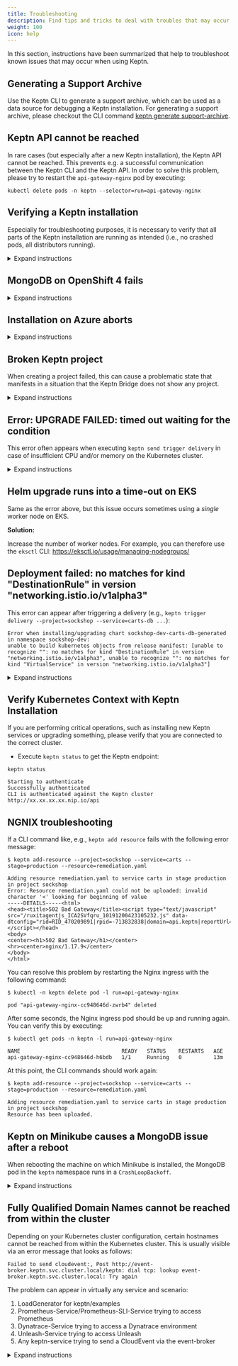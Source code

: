 ```yaml
---
title: Troubleshooting
description: Find tips and tricks to deal with troubles that may occur when using Keptn. 
weight: 100
icon: help
---
```


In this section, instructions have been summarized that help to troubleshoot known issues that may occur when using Keptn.

## Generating a Support Archive

Use the Keptn CLI to generate a support archive, which can be used as a data source for debugging a Keptn installation.
For generating a support archive, please checkout the CLI command [keptn generate support-archive](../reference/cli/commands/keptn_generate_support-archive).

## Keptn API cannot be reached

In rare cases (but especially after a new Keptn installation), the Keptn API cannot be reached.
This prevents e.g. a successful communication between the Keptn CLI and the Keptn API.
In order to solve this problem, please try to restart the `api-gateway-nginx` pod by executing:

```console
kubectl delete pods -n keptn --selector=run=api-gateway-nginx
```

## Verifying a Keptn installation

Especially for troubleshooting purposes, it is necessary to verify that all parts of the Keptn installation are running as intended (i.e., no crashed pods, all distributors running).

<details><summary>Expand instructions</summary>
<p>

- To verify your Keptn installation, retrieve the pods running in the `keptn` namespace.

```console
kubectl get pods -n keptn
```

```console
NAME                                                              READY   STATUS    RESTARTS   AGE
api-gateway-nginx-5669667d4f-2ppg9                                1/1     Running   0          20s
api-service-5b846f4d5b-trmbp                                      1/1     Running   0          28s
bridge-6dcc7cc967-hfvdv                                           1/1     Running   0          21s
configuration-service-589fbfb7d9-2rrmv                            2/2     Running   2          30s
eventbroker-go-7d9bbd5b88-84lgf                                   1/1     Running   0          31s
gatekeeper-service-58d89b6c79-bxzsv                               2/2     Running   2          31s
helm-service-67c6fff6d-qxhsj                                      2/2     Running   0          23s
helm-service-continuous-deployment-distributor-7c4455d697-gwwgj   1/1     Running   3          30s
jmeter-service-5444cc4968-v559v                                   2/2     Running   2          30s
keptn-nats-cluster-0                                              3/3     Running   0          28s
lighthouse-service-65ff48dc57-6hdvx                               2/2     Running   2          30s
mongodb-59975d9f4c-nn5c2                                          1/1     Running   0          26s
mongodb-datastore-7fdb567996-lgjj8                                2/2     Running   2          33s
remediation-service-56777cb979-957l4                              2/2     Running   2          33s
shipyard-service-57c6996f47-pzs9r                                 2/2     Running   2          34s
openshift-route-service-57b45c4dfc-4x5lm                          2/2     Running   0          32s (OpenShift only)
```

</p></details>

## MongoDB on OpenShift 4 fails

<details><summary>Expand instructions</summary>
<p>

**Reason:**

The root cause of this issue is that the MongoDB (as deployed by the default Keptn installation) tries to set `mongodb` as the owner for the files in `/var/lib/mongodb/data`. However, this is not allowed for some Persistent Volumes (PVs) with the assigned rights.

**Solution:**

Please execute the following command to change the image of the `mongodb` deployment to run `mongodb` as root:

```console
kubectl set image deployment/mongodb mongodb=keptn/mongodb-privileged:latest -n keptn
```

</p></details>

## Installation on Azure aborts

<details><summary>Expand instructions</summary>
<p>

**Investigation:**

The Keptn installation is aborting with the following error:

```console
Cannot obtain the cluster/pod IP CIDR
```

**Reason:**

The root cause of this issue is that `kubenet` is not used in your AKS cluster. However, it is needed to retrieve the `podCidr` according to the official docs: <https://docs.microsoft.com/en-us/rest/api/aks/managedclusters/createorupdate#containerservicenetworkprofile>

**Solution:**

Please select the **Kubenet network plugin (basic)** when setting up your AKS cluster, instead of *Azure network plugin (advanced)* and retry the installation. You can find more information here: <https://docs.microsoft.com/en-us/azure/aks/configure-kubenet>

</p></details>

## Broken Keptn project

When creating a project failed, this can cause a problematic state that manifests in a situation that the Keptn Bridge does not show any project.

<details><summary>Expand instructions</summary>
<p>

**Situation**: Executing [keptn create project](../reference/cli/commands/keptn_create_project) failed with following error message:

```console
Starting to create project   
ID of Keptn context: 9d1a30cd-e00b-4354-a308-03e50368bc40  
Creating project sockshop failed. Could not commit changes.
```

**Problem**: The Keptn Bridge does not show any project even though other projects were already displayed.

**Solution**:

- Try to execute the command [keptn delete project](../reference/cli/commands/keptn_delete_project):

- If the command did not work, manually delete the faulty project in the `configuration-service` pod.

    1. Connect to the pod of `configuration-service`:

    ```console
    kubectl -n keptn exec -it svc/configuration-service sh`
    ```

    1. In the pod, go to: `/data/config/`

    1. Delete the directory with the name of the faulty project:

    ```console
    rm -rf projectXYZ 
    ```

</p></details>

## Error: UPGRADE FAILED: timed out waiting for the condition

This error often appears when executing `keptn send trigger delivery` in case of insufficient CPU and/or memory on the Kubernetes cluster.

<details><summary>Expand instructions</summary>
<p>

**Investigation:**

The Helm upgrade runs into a time-out when deploying a new artifact of your service using

```console
keptn trigger delivery
```

**Reason:**

In this case, Helm creates a new Kubernetes Deployment with the new artifact, but Kubernetes fails to start the pod.
Unfortunately, there is no way to catch this error by Helm (right now). A good way to detect the error is to look at the Kubernetes events captured by the cluster:

```console
kubectl -n sockshop-dev get events  --sort-by='.metadata.creationTimestamp'
```

where `sockshop-dev` is the project and stage that you are trying to deploy to.

*Note*: This error can also occur at a later stage (e.g., when using blue-green deployments).

**Solution:**

Increase the number of vCPUs and/or memory, or add another Kubernetes worker node.

</p></details>

## Helm upgrade runs into a time-out on EKS

Same as the error above, but this issue occurs sometimes using a *single* worker node on EKS.

**Solution:**

Increase the number of worker nodes. For example, you can therefore use the `eksctl` CLI:
<https://eksctl.io/usage/managing-nodegroups/>

## Deployment failed: no matches for kind "DestinationRule" in version "networking.istio.io/v1alpha3"

This error can appear after triggering a delivery (e.g., `keptn trigger delivery --project=sockshop --service=carts-db ...`):

```
Error when installing/upgrading chart sockshop-dev-carts-db-generated in namespace sockshop-dev: 
unable to build kubernetes objects from release manifest: [unable to recognize "": no matches for kind "DestinationRule" in version "networking.istio.io/v1alpha3", unable to recognize "": no matches for kind "VirtualService" in version "networking.istio.io/v1alpha3"]
```

<details><summary>Expand instructions</summary>
<p>

**Investigation:**

`helm-service` triggers a helm upgrade when deploying a new artifact of the respective service. However, the upgrade fails with the aforementioned error message displayed in Keptn Bridge.

**Reason:**

In this case, Helm applies the Kubernetes manifests shipped with the new artifact on the Kubernetes cluster, but Kubernetes fails to find the resources `"DestinationRule"` and `"VirtualService"` which are part of Istio.
Most likely Istio is not installed on your Kubernetes cluster.

**Solution:**

Install Istio as described in the [Continuous Delivery section](../continuous_delivery/expose_services).

</p></details>

## Verify Kubernetes Context with Keptn Installation

If you are performing critical operations, such as installing new Keptn services or upgrading something, please verify
that you are connected to the correct cluster.

- Execute `keptn status` to get the Keptn endpoint:

```console
keptn status
```

```console
Starting to authenticate
Successfully authenticated
CLI is authenticated against the Keptn cluster http://xx.xx.xx.xx.nip.io/api
```

## NGNIX troubleshooting

If a CLI command like, e.g., `keptn add resource` fails with the following error message:

```
$ keptn add-resource --project=sockshop --service=carts --stage=production --resource=remediation.yaml

Adding resource remediation.yaml to service carts in stage production in project sockshop
Error: Resource remediation.yaml could not be uploaded: invalid character '<' looking for beginning of value
-----DETAILS-----<html>
<head><title>502 Bad Gateway</title><script type="text/javascript" src="/ruxitagentjs_ICA2SVfqru_10191200423105232.js" data-dtconfig="rid=RID_470209891|rpid=-713832838|domain=api.keptn|reportUrl=/rb_bf35021xvs|app=ea7c4b59f27d43eb|featureHash=ICA2SVfqru|rdnt=1|uxrgce=1|bp=2|cuc=k1g1l44n|srms=1,1,,,|uxrgcm=100,25,300,3;100,25,300,3|dpvc=1|bismepl=2000|lastModification=1587774023960|dtVersion=10191200423105232|tp=500,50,0,1|uxdcw=1500|agentUri=/ruxitagentjs_ICA2SVfqru_10191200423105232.js"></script></head>
<body>
<center><h1>502 Bad Gateway</h1></center>
<hr><center>nginx/1.17.9</center>
</body>
</html>
```

You can resolve this problem by restarting the Nginx ingress with the following command:

```
$ kubectl -n keptn delete pod -l run=api-gateway-nginx

pod "api-gateway-nginx-cc948646d-zwrb4" deleted
```

After some seconds, the Nginx ingress pod should be up and running again. You can verify this by executing:

```
$ kubectl get pods -n keptn -l run=api-gateway-nginx

NAME                                READY   STATUS    RESTARTS   AGE
api-gateway-nginx-cc948646d-h6bdb   1/1     Running   0          13m
```

At this point, the CLI commands should work again:

```
$ keptn add-resource --project=sockshop --service=carts --stage=production --resource=remediation.yaml

Adding resource remediation.yaml to service carts in stage production in project sockshop
Resource has been uploaded.
```

## Keptn on Minikube causes a MongoDB issue after a reboot

When rebooting the machine on which Minikube is installed, the MongoDB pod in the `keptn` namespace runs in a `CrashLoopBackoff`.

<details><summary>Expand instructions</summary>
<p>

**Note:** Minikube is a Kubernetes distribution for development environments. Please go with K3s/K3d for a more stable setup.

**Investigation:**

- To verify the problem, investigate the logs of the mongodb pod:

```console
kubectl logs -n keptn mongodb-578b4d8bcd-dhgb8
```

```console
=> sourcing /usr/share/container-scripts/mongodb/pre-init//10-check-env-vars.sh ...
=> sourcing /usr/share/container-scripts/mongodb/pre-init//20-setup-wiredtiger-cache.sh ...
=> sourcing /usr/share/container-scripts/mongodb/pre-init//30-set-config-file.sh ...
=> sourcing /usr/share/container-scripts/mongodb/pre-init//35-setup-default-datadir.sh ...
ERROR: Couldn't write into /var/lib/mongodb/data
CAUSE: current user doesn't have permissions for writing to /var/lib/mongodb/data directory
DETAILS: current user id = 184, user groups: 184 0
stat: failed to get security context of '/var/lib/mongodb/data': No data available
DETAILS: directory permissions: drwxr-xr-x owned by 0:0, SELinux: ?
```

**Reason:**

The problem is a permission issue on the `/var/lib/mongodb/data` folder. See [kubernetes/minikube#1184](https://github.com/kubernetes/minikube/issues/1184) and Minikube 'none' driver: <https://minikube.sigs.k8s.io/docs/reference/drivers/none/> which lay out complexity for persistence.

**Solution:**

A workaround for this issue is to add an `initContainer` to the mongodb deployment as shown below. This container will be executed before the actual mongodb container and sets the right permissions on the `/var/lib/mongodb/data` folder.

```yaml
initContainers:
- name: volume-mount-hack
    image: busybox
    command: ["sh", "-c", "chown -R 184:184 /var/lib/mongodb/data"]
    volumeMounts:
    - name: mongodata
      mountPath: /var/lib/mongodb/data
```

</p></details>

## Fully Qualified Domain Names cannot be reached from within the cluster

Depending on your Kubernetes cluster configuration, certain hostnames cannot be reached from within the Kubernetes cluster. This is usually visible via an error message that looks as follows:

```
Failed to send cloudevent:, Post http://event-broker.keptn.svc.cluster.local/keptn: dial tcp: lookup event-broker.keptn.svc.cluster.local: Try again
```

The problem can appear in virtually any service and scenario:

1. LoadGenerator for keptn/examples
1. Prometheus-Service/Prometheus-SLI-Service trying to access Prometheus
1. Dynatrace-Service trying to access a Dynatrace environment
1. Unleash-Service trying to access Unleash
1. Any keptn-service trying to send a CloudEvent via the event-broker

<details><summary>Expand instructions</summary>
<p>

**Problem**: Trying to access certain hostnames does not work within the cluster.

The reason behind this is that some Kubernetes cluster configurations have issues when it comes to resolving internal hostnames like `service.namespace.svc.cluster.local`, but potentially reaching ANY hostname might fail, e.g., trying to fetch a URL via `wget keptn.sh`.

**Analysis**: To find out whether you are affected or not, please run an `alpine:3.11` container that tries to access the Kubernetes API or any external hostname, e.g.:

```
kubectl run -i --restart=Never --rm test-${RANDOM} --image=alpine:3.11 -- sh -c "wget --no-check-certificate https://kubernetes.default.svc.cluster.local/api/v1"
```

```
kubectl run -i --restart=Never --rm test-${RANDOM} --image=alpine:3.11 -- sh -c "wget https://keptn.sh"
```

If in any of the above instances you get a "bad address", then you are most likely affected, e.g.:

```
wget: bad address 'kubernetes.default.svc.cluster.local'
```

If it prints a download bar, the content of the requested URL or an HTTP 400 error (or similar), the connection works, e.g.:

```
Connecting to kubernetes.default.svc.cluster.local (10.0.80.1:443)
saving to 'v1'
v1                   100% |********************************| 10337  0:00:00 ETA
```

The problem behind this is usually a misconfiguration for the nameserver or the local `/etc/resolv.conf` configuration (e.g., searchdomains).

More details can be found at [GitHub Kubernetes Issue #64924](https://github.com/kubernetes/kubernetes/issues/64924).

**Solutions**:

- Verify that your cluster's nameserver configuration is working as expected, especially the searchdomains. Easiest way to verify is to look at the output of

   ```console
   nslookup keptn.sh
   ```

   on your physical machine as well as within your Kubernetes cluster:

   ```console
   kubectl run -i --restart=Never --rm test-${RANDOM} --image=alpine:3.11 -- sh -c "nslookup keptn.sh" 
   ```
  - If a nameserver returns `NXDOMAIN` or `Non-authoritative answer`, everything is fine.
  - If at any point a nameserver returns an `ERRFAIL`, `SERVFAIL` or similar, update the hosts `/etc/resolv.conf` file (together with your administrator) and try again.

- Overwrite the DNS config `ndots` to `ndots:1` [in all deployment manifests](https://pracucci.com/kubernetes-dns-resolution-ndots-options-and-why-it-may-affect-application-performances.html).

</p></details>
